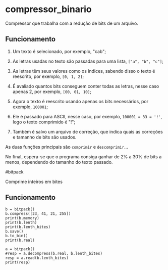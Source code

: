 # compressor_binario

Compressor que trabalha com a redução de bits de um arquivo.

## Funcionamento

1. Um texto é selecionado, por exemplo, "cab";

2. As letras usadas no texto são passadas para uma lista, `["a", "b", "c"]`;

3. As letras têm seus valores como os índices, sabendo disso o texto é reescrito, por exemplo, `[0, 1, 2]`;

4. É avaliado quantos bits conseguem conter todas as letras, nesse caso apenas 2, por exemplo, `[00, 01, 10]`;

5. Agora o texto é reescrito usando apenas os bits necessários, por exemplo, `100001`;

6. Ele é passado para ASCII, nesse caso, por exemplo, `100001 = 33 = '!'`, logo o texto comprimido é "!";

7. Também é salvo um arquivo de correção, que indica quais as correções e tamanho de bits são usados.

As duas funções principais são `comprimir` e `descomprimir`...

No final, espera-se que o programa consiga ganhar de 2% a 30% de bits a menos, dependendo do tamanho do texto passado.

#bitpack

Comprime inteiros em bites

## Funcionamento

```
b = bitpack()
b.compress([23, 41, 21, 255])
print(b.memory)
print(b.lenth)
print(b.lenth_bites)
b.save()
b.to_bin()
print(b.real)

a = bitpack()
#resp = a.decompress(b.real, b.lenth_bites)
resp = a.read(b.lenth_bites)
print(resp)
```


